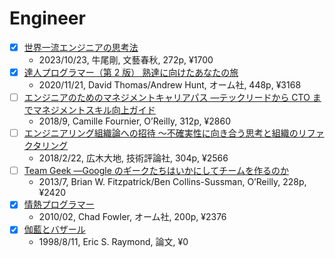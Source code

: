 # Engineer

- [x] [世界一流エンジニアの思考法](https://www.amazon.co.jp/dp/B0CKSZV5DQ)
  - 2023/10/23, 牛尾剛, 文藝春秋, 272p, ¥1700
- [x] [達人プログラマー（第 2 版） 熟達に向けたあなたの旅](https://www.amazon.co.jp/dp/B08T9BXSVD)
  - 2020/11/21, David Thomas/Andrew Hunt, オーム社, 448p, ¥3168
- [ ] [エンジニアのためのマネジメントキャリアパス ―テックリードから CTO までマネジメントスキル向上ガイド](https://www.oreilly.co.jp/books/9784873118482/)
  - 2018/9, Camille Fournier, O’Reilly, 312p, ¥2860
- [ ] [エンジニアリング組織論への招待 ～不確実性に向き合う思考と組織のリファクタリング](https://www.amazon.co.jp/dp/B079TLW41L)
  - 2018/2/22, 広木大地, 技術評論社, 304p, ¥2566
- [ ] [Team Geek ―Google のギークたちはいかにしてチームを作るのか](https://www.oreilly.co.jp/books/9784873116303/)
  - 2013/7, Brian W. Fitzpatrick/Ben Collins-Sussman, O’Reilly, 228p, ¥2420
- [x] [情熱プログラマー](https://www.amazon.co.jp/dp/B01IGW5MQ0)
  - 2010/02, Chad Fowler, オーム社, 200p, ¥2376
- [x] [伽藍とバザール](https://cruel.org/freeware/cathedral.pdf)
  - 1998/8/11, Eric S. Raymond, 論文, ¥0
